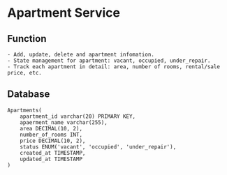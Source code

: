 # Apartment Service #

## Function ##

    - Add, update, delete and apartment infomation.
    - State management for apartment: vacant, occupied, under_repair.
    - Track each apartment in detail: area, number of rooms, rental/sale price, etc.

## Database ##

    Apartments(
        apartment_id varchar(20) PRIMARY KEY,
        apaerment_name varchar(255),
        area DECIMAL(10, 2),
        number_of_rooms INT,
        price DECIMAL(10, 2),
        status ENUM('vacant', 'occupied', 'under_repair'),
        created_at TIMESTAMP,
        updated_at TIMESTAMP
    )